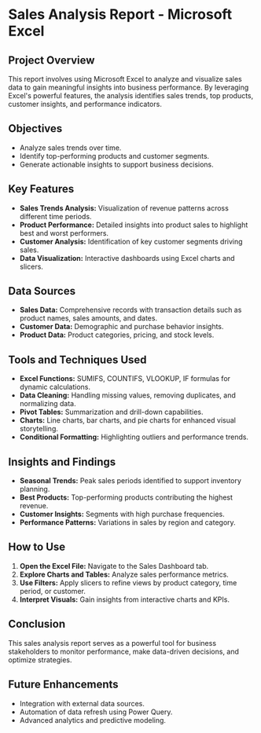 # Sales Analysis Report - Microsoft Excel

## Project Overview
This report involves using Microsoft Excel to analyze and visualize sales data to gain meaningful insights into business performance. By leveraging Excel's powerful features, the analysis identifies sales trends, top products, customer insights, and performance indicators.

## Objectives
- Analyze sales trends over time.
- Identify top-performing products and customer segments.
- Generate actionable insights to support business decisions.

## Key Features
- **Sales Trends Analysis:** Visualization of revenue patterns across different time periods.
- **Product Performance:** Detailed insights into product sales to highlight best and worst performers.
- **Customer Analysis:** Identification of key customer segments driving sales.
- **Data Visualization:** Interactive dashboards using Excel charts and slicers.

## Data Sources
- **Sales Data:** Comprehensive records with transaction details such as product names, sales amounts, and dates.
- **Customer Data:** Demographic and purchase behavior insights.
- **Product Data:** Product categories, pricing, and stock levels.

## Tools and Techniques Used
- **Excel Functions:** SUMIFS, COUNTIFS, VLOOKUP, IF formulas for dynamic calculations.
- **Data Cleaning:** Handling missing values, removing duplicates, and normalizing data.
- **Pivot Tables:** Summarization and drill-down capabilities.
- **Charts:** Line charts, bar charts, and pie charts for enhanced visual storytelling.
- **Conditional Formatting:** Highlighting outliers and performance trends.

## Insights and Findings
- **Seasonal Trends:** Peak sales periods identified to support inventory planning.
- **Best Products:** Top-performing products contributing the highest revenue.
- **Customer Insights:** Segments with high purchase frequencies.
- **Performance Patterns:** Variations in sales by region and category.

## How to Use
1. **Open the Excel File:** Navigate to the Sales Dashboard tab.
2. **Explore Charts and Tables:** Analyze sales performance metrics.
3. **Use Filters:** Apply slicers to refine views by product category, time period, or customer.
4. **Interpret Visuals:** Gain insights from interactive charts and KPIs.

## Conclusion
This sales analysis report serves as a powerful tool for business stakeholders to monitor performance, make data-driven decisions, and optimize strategies.

## Future Enhancements
- Integration with external data sources.
- Automation of data refresh using Power Query.
- Advanced analytics and predictive modeling.


